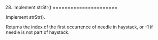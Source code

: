 28. Implement strStr()
======================

Implement strStr().

Returns the index of the first occurrence of needle in haystack, or -1 if needle is not part of haystack.
